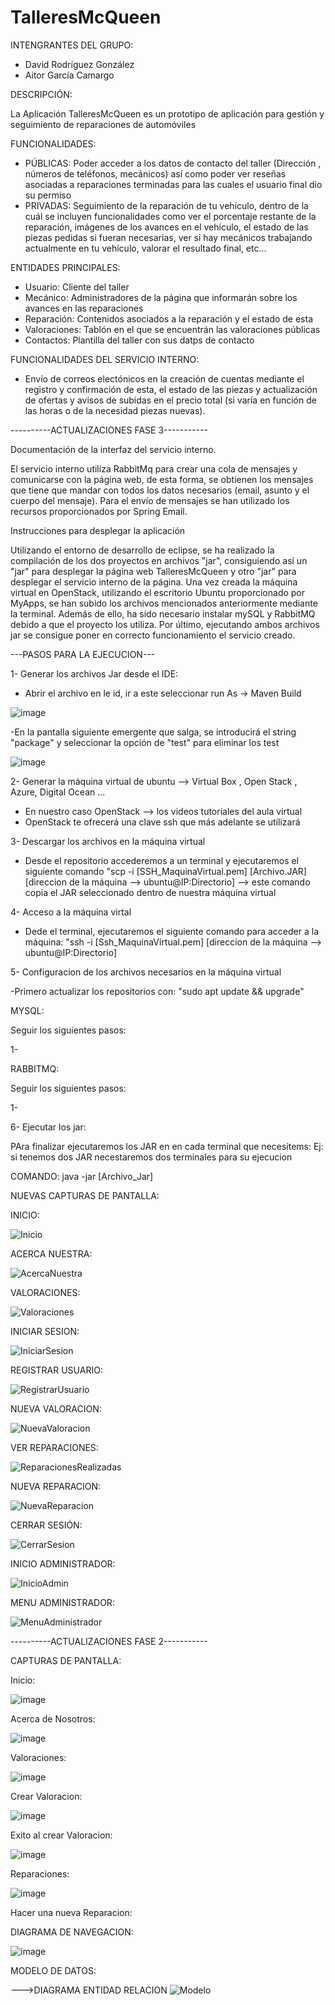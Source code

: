 # TalleresMcQueen

INTENGRANTES DEL GRUPO:
 - David Rodríguez González
 - Aitor García Camargo
 
DESCRIPCIÓN:

La Aplicación TalleresMcQueen es un prototipo de aplicación para gestión y seguimiento de reparaciones de automóviles

FUNCIONALIDADES:
 - PÚBLICAS: Poder acceder a los datos de contacto del taller (Dirección , números de teléfonos, mecánicos) así como poder ver reseñas asociadas a reparaciones terminadas para las cuales el usuario final dio su permiso
 - PRIVADAS: Seguimiento de la reparación de tu vehículo, dentro de la cuál se incluyen funcionalidades como ver el porcentaje restante de la reparación, imágenes de los avances en el vehículo, el estado de las piezas pedidas si fueran necesarias, ver si hay mecánicos trabajando actualmente en tu vehículo, valorar el resultado final, etc...

ENTIDADES PRINCIPALES:
  - Usuario: Cliente del taller
  - Mecánico: Administradores de la página que informarán sobre los avances en las reparaciones
  - Reparación: Contenidos asociados a la reparación y el estado de esta
  - Valoraciones: Tablón en el que se encuentrán las valoraciones públicas
  - Contactos: Plantilla del taller con sus datps de contacto
 
FUNCIONALIDADES DEL SERVICIO INTERNO:
 - Envío de correos electónicos en la creación de cuentas mediante el registro y confirmación de esta, el estado de las piezas y actualización de ofertas y avisos de subidas en el precio total (si varía en función de las horas o de la necesidad piezas nuevas).

----------ACTUALIZACIONES FASE 3-----------

Documentación de la interfaz del servicio interno.

El servicio interno utiliza RabbitMq para crear una cola de mensajes y comunicarse con la página web, de esta forma, se obtienen los mensajes que tiene que mandar con todos los datos necesarios (email, asunto y el cuerpo del mensaje). Para el envío de mensajes se han utilizado los recursos proporcionados por Spring Email.

Instrucciones para desplegar la aplicación

Utilizando el entorno de desarrollo de eclipse, se ha realizado la compilación de los dos proyectos en archivos "jar", consiguiendo así un "jar" para desplegar la página web TalleresMcQueen y otro "jar" para desplegar el servicio interno de la página. Una vez creada la máquina virtual en OpenStack, utilizando el escritorio Ubuntu proporcionado por MyApps, se han subido los archivos mencionados anteriormente mediante la terminal. Además de ello, ha sido necesario instalar mySQL y RabbitMQ debido a que el proyecto los utiliza. Por último, ejecutando ambos archivos jar se consigue poner en correcto funcionamiento el servicio creado.

---PASOS PARA LA EJECUCION---

1- Generar los archivos Jar desde el IDE:

- Abrir el archivo en le id, ir a este seleccionar run As -> Maven Build

![image](https://user-images.githubusercontent.com/123817881/228230262-fcfe5717-8b1a-473b-97d3-41c68adf4b6c.png)

-En la pantalla siguiente emergente que salga, se introducirá el string "package" y seleccionar la opción de "test" para eliminar los test 

![image](https://user-images.githubusercontent.com/123817881/228230379-9df81c5f-9483-4776-b456-b1414c2e553e.png)

2- Generar la máquina virtual de ubuntu --> Virtual Box , Open Stack , Azure, Digital Ocean ...

  - En nuestro caso OpenStack --> los videos tutoriales del aula virtual
  - OpenStack te ofrecerá una clave ssh que más adelante se utilizará 

3- Descargar los archivos en la máquina virtual

- Desde el repositorio accederemos a un terminal y ejecutaremos el siguiente comando "scp -i [SSH_MaquinaVirtual.pem] [Archivo.JAR] [direccion de la máquina --> ubuntu@IP:Directorio] --> este comando copia el JAR seleccionado dentro de nuestra máquina virtual

4- Acceso a la máquina virtal

- Dede el terminal, ejecutaremos el siguiente comando para acceder a la máquina: "ssh -i [Ssh_MaquinaVirtual.pem] [direccion de la máquina --> ubuntu@IP:Directorio] 

5- Configuracion de los archivos necesarios en la máquina virtual

-Primero actualizar los repositorios con: "sudo apt update && upgrade"

MYSQL:

Seguir los siguientes pasos:

 1- 
 
RABBITMQ:

Seguir los siguientes pasos:

 1-

6- Ejecutar los jar:

PAra  finalizar ejecutaremos los JAR en en cada terminal que necesitems: Ej: si tenemos dos JAR necestaremos dos terminales para su ejecucion
 
 COMANDO: java -jar [Archivo_Jar]

NUEVAS CAPTURAS DE PANTALLA:

INICIO:

![Inicio](https://user-images.githubusercontent.com/123817881/228057698-b2f439bb-ddce-46e0-a3b8-66bbbfc51910.png)

ACERCA NUESTRA:

![AcercaNuestra](https://user-images.githubusercontent.com/123817881/228058086-b1c89da5-744e-4a06-983f-b8117587ee9b.png)

VALORACIONES:

![Valoraciones](https://user-images.githubusercontent.com/123817881/228058132-a24d9c0e-318e-4440-b557-315dcb7363e3.png)

INICIAR SESION:

![IniciarSesion](https://user-images.githubusercontent.com/123817881/228058174-b345f8ac-2c20-43ef-874e-072a0ee315f2.png)

REGISTRAR USUARIO:

![RegistrarUsuario](https://user-images.githubusercontent.com/123817881/228058330-6cde7e61-18ea-4f58-87d6-afe44d3bc85c.png)

NUEVA VALORACION:

![NuevaValoracion](https://user-images.githubusercontent.com/123817881/228058302-871b86e2-2f40-43dc-ba1d-1bcb898e0042.png)

VER REPARACIONES:

![ReparacionesRealizadas](https://user-images.githubusercontent.com/123817881/228058312-7756bd25-d6d9-4e5f-af81-f43eae2cff66.png)

NUEVA REPARACION:

![NuevaReparacion](https://user-images.githubusercontent.com/123817881/228058290-eafb0a6d-58ee-485f-8bf9-8391f80a0f10.png)

CERRAR SESIÓN:

![CerrarSesion](https://user-images.githubusercontent.com/123817881/228058226-e21e6210-2e17-4e31-8bb6-972bcb8f4555.png)

INICIO ADMINISTRADOR:

![InicioAdmin](https://user-images.githubusercontent.com/123817881/228058264-92b10b68-efc5-4125-acdc-94fb58d56c58.png)

MENU ADMINISTRADOR:

![MenuAdministrador](https://user-images.githubusercontent.com/123817881/228058278-048abafb-4b5d-47cc-8003-93a4719e5cac.png)




----------ACTUALIZACIONES FASE 2-----------

CAPTURAS DE PANTALLA:

Inicio:

![image](https://user-images.githubusercontent.com/119364189/221859059-6ac7daec-92f0-4aa1-a8cd-fae9b5781c42.png)


Acerca de Nosotros:

![image](https://user-images.githubusercontent.com/119364189/221859204-d12b7ae3-1d58-4d40-be0c-e6ef460872cf.png)

Valoraciones:

![image](https://user-images.githubusercontent.com/119364189/221859309-0a76a56e-21a6-4791-8d6f-fe3cacb32141.png)

  
  Crear Valoracion:
  
 ![image](https://user-images.githubusercontent.com/119364189/221859380-4a3eba18-176f-49c1-95c5-aa589a866a24.png)

  Exito al crear Valoracion:
 
  ![image](https://user-images.githubusercontent.com/119364189/221859466-2fbe5904-332c-4a39-a4f4-2c4b1c249dc4.png)

Reparaciones:

![image](https://user-images.githubusercontent.com/119364189/221859548-1286b8f9-eee1-45f6-a637-c3bf42566052.png)


  Hacer una nueva Reparacion:
  

DIAGRAMA DE NAVEGACION:

![image](https://user-images.githubusercontent.com/119364189/221834298-f54f2eb1-139c-4b41-8cd1-0cc26d0940e7.png)


MODELO DE DATOS:
 
 --->DIAGRAMA ENTIDAD RELACION
 ![Modelo](https://user-images.githubusercontent.com/123817881/221811846-f557af82-69d2-4278-9ab9-7c29493e3325.png)

